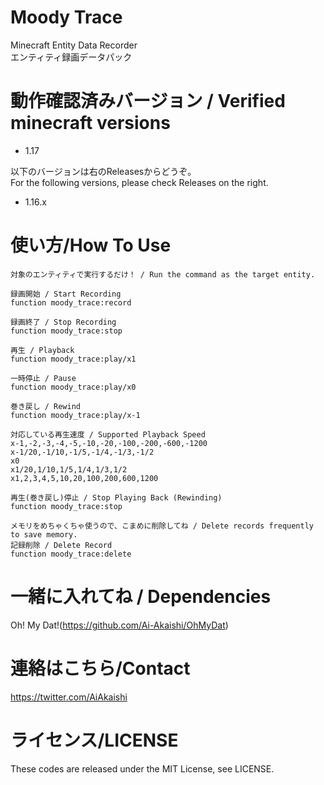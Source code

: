 # Moody Trace
Minecraft Entity Data Recorder  
エンティティ録画データパック

# 動作確認済みバージョン / Verified minecraft versions

- 1.17

以下のバージョンは右のReleasesからどうぞ。  
For the following versions, please check Releases on the right.

- 1.16.x

# 使い方/How To Use

```
対象のエンティティで実行するだけ！ / Run the command as the target entity.  
  
録画開始 / Start Recording  
function moody_trace:record  
  
録画終了 / Stop Recording  
function moody_trace:stop  
  
再生 / Playback  
function moody_trace:play/x1  
  
一時停止 / Pause  
function moody_trace:play/x0  
  
巻き戻し / Rewind  
function moody_trace:play/x-1  
  
対応している再生速度 / Supported Playback Speed
x-1,-2,-3,-4,-5,-10,-20,-100,-200,-600,-1200  
x-1/20,-1/10,-1/5,-1/4,-1/3,-1/2  
x0  
x1/20,1/10,1/5,1/4,1/3,1/2  
x1,2,3,4,5,10,20,100,200,600,1200  
  
再生(巻き戻し)停止 / Stop Playing Back (Rewinding)  
function moody_trace:stop  
  
メモリをめちゃくちゃ使うので、こまめに削除してね / Delete records frequently to save memory.  
記録削除 / Delete Record  
function moody_trace:delete
```

# 一緒に入れてね / Dependencies

Oh! My Dat!(https://github.com/Ai-Akaishi/OhMyDat)

# 連絡はこちら/Contact

https://twitter.com/AiAkaishi

# ライセンス/LICENSE

These codes are released under the MIT License, see LICENSE.
